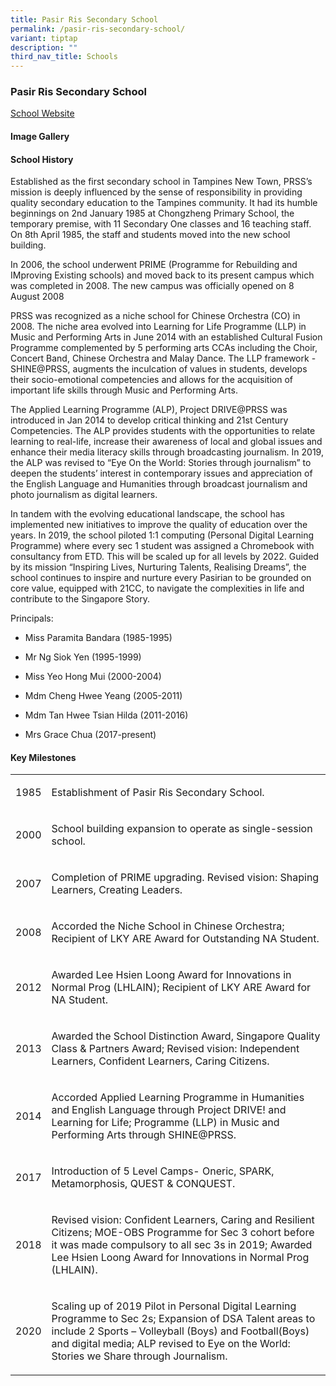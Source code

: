 ```yaml
---
title: Pasir Ris Secondary School
permalink: /pasir-ris-secondary-school/
variant: tiptap
description: ""
third_nav_title: Schools
---
```

<h3><strong>Pasir Ris Secondary School</strong></h3>
<p><a href="https://www.pasirrissec.moe.edu.sg/" rel="noopener noreferrer nofollow" target="_blank">School Website</a>
</p>
<h4><strong>Image Gallery</strong></h4>
<p></p>
<p></p>
<h4><strong>School History</strong></h4>
<p>Established as the first secondary school in Tampines New Town, PRSS’s
mission is deeply influenced by the sense of responsibility in providing
quality secondary education to the Tampines community. It had its humble
beginnings on 2nd January 1985 at Chongzheng Primary School, the temporary
premise, with 11 Secondary One classes and 16 teaching staff. On 8th April
1985, the staff and students moved into the new school building.</p>
<p>In 2006, the school underwent PRIME (Programme for Rebuilding and IMproving
Existing schools) and moved back to its present campus which was completed
in 2008. The new campus was officially opened on 8 August 2008</p>
<p>PRSS was recognized as a niche school for Chinese Orchestra (CO) in 2008.
The niche area evolved into Learning for Life Programme (LLP) in Music
and Performing Arts in June 2014 with an established Cultural Fusion Programme
complemented by 5 performing arts CCAs including the Choir, Concert Band,
Chinese Orchestra and Malay Dance. The LLP framework - SHINE@PRSS, augments
the inculcation of values in students, develops their socio-emotional competencies
and allows for the acquisition of important life skills through Music and
Performing Arts.</p>
<p>The Applied Learning Programme (ALP), Project DRIVE@PRSS was introduced
in Jan 2014 to develop critical thinking and 21st Century Competencies.
The ALP provides students with the opportunities to relate learning to
real-life, increase their awareness of local and global issues and enhance
their media literacy skills through broadcasting journalism. In 2019, the
ALP was revised to “Eye On the World: Stories through journalism” to deepen
the students’ interest in contemporary issues and appreciation of the English
Language and Humanities through broadcast journalism and photo journalism
as digital learners.</p>
<p>In tandem with the evolving educational landscape, the school has implemented
new initiatives to improve the quality of education over the years. In
2019, the school piloted 1:1 computing (Personal Digital Learning Programme)
where every sec 1 student was assigned a Chromebook with consultancy from
ETD. This will be scaled up for all levels by 2022. Guided by its mission
“Inspiring Lives, Nurturing Talents, Realising Dreams”, the school continues
to inspire and nurture every Pasirian to be grounded on core value, equipped
with 21CC, to navigate the complexities in life and contribute to the Singapore
Story.</p>
<p>Principals:</p>
<ul data-tight="true" class="tight">
<li>
<p>Miss Paramita Bandara (1985-1995)</p>
</li>
<li>
<p>Mr Ng Siok Yen (1995-1999)</p>
</li>
<li>
<p>Miss Yeo Hong Mui (2000-2004)</p>
</li>
<li>
<p>Mdm Cheng Hwee Yeang (2005-2011)</p>
</li>
<li>
<p>Mdm Tan Hwee Tsian Hilda (2011-2016)</p>
</li>
<li>
<p>Mrs Grace Chua (2017-present)</p>
</li>
</ul>
<p></p>
<h4><strong>Key Milestones</strong></h4>
<table style="minWidth: 50px">
<colgroup>
<col>
<col>
</colgroup>
<tbody>
<tr>
<td rowspan="1" colspan="1">
<p>1985</p>
</td>
<td rowspan="1" colspan="1">
<p>Establishment of Pasir Ris Secondary School.</p>
</td>
</tr>
<tr>
<td rowspan="1" colspan="1">
<p>2000</p>
</td>
<td rowspan="1" colspan="1">
<p>School building expansion to operate as single-session school.</p>
</td>
</tr>
<tr>
<td rowspan="1" colspan="1">
<p>2007</p>
</td>
<td rowspan="1" colspan="1">
<p>Completion of PRIME upgrading. Revised vision: Shaping Learners, Creating
Leaders.</p>
</td>
</tr>
<tr>
<td rowspan="1" colspan="1">
<p>2008</p>
</td>
<td rowspan="1" colspan="1">
<p>Accorded the Niche School in Chinese Orchestra; Recipient of LKY ARE Award
for Outstanding NA Student.</p>
</td>
</tr>
<tr>
<td rowspan="1" colspan="1">
<p>2012</p>
</td>
<td rowspan="1" colspan="1">
<p>Awarded Lee Hsien Loong Award for Innovations in Normal Prog (LHLAIN);
Recipient of LKY ARE Award for NA Student.</p>
</td>
</tr>
<tr>
<td rowspan="1" colspan="1">
<p>2013</p>
</td>
<td rowspan="1" colspan="1">
<p>Awarded the School Distinction Award, Singapore Quality Class &amp; Partners
Award; Revised vision: Independent Learners, Confident Learners, Caring
Citizens.</p>
</td>
</tr>
<tr>
<td rowspan="1" colspan="1">
<p>2014</p>
</td>
<td rowspan="1" colspan="1">
<p>Accorded Applied Learning Programme in Humanities and English Language
through Project DRIVE! and Learning for Life; Programme (LLP) in Music
and Performing Arts through SHINE@PRSS.</p>
</td>
</tr>
<tr>
<td rowspan="1" colspan="1">
<p>2017</p>
</td>
<td rowspan="1" colspan="1">
<p>Introduction of 5 Level Camps- Oneric, SPARK, Metamorphosis, QUEST &amp;
CONQUEST.</p>
</td>
</tr>
<tr>
<td rowspan="1" colspan="1">
<p>2018</p>
</td>
<td rowspan="1" colspan="1">
<p>Revised vision: Confident Learners, Caring and Resilient Citizens; MOE-OBS
Programme for Sec 3 cohort before it was made compulsory to all sec 3s
in 2019; Awarded Lee Hsien Loong Award for Innovations in Normal Prog (LHLAIN).</p>
</td>
</tr>
<tr>
<td rowspan="1" colspan="1">
<p>2020</p>
</td>
<td rowspan="1" colspan="1">
<p>Scaling up of 2019 Pilot in Personal Digital Learning Programme to Sec
2s; Expansion of DSA Talent areas to include 2 Sports – Volleyball (Boys)
and Football(Boys) and digital media; ALP revised to Eye on the World:
Stories we Share through Journalism.</p>
</td>
</tr>
</tbody>
</table>
<p></p>